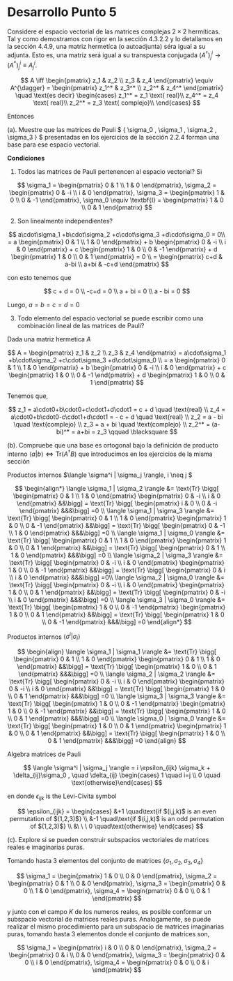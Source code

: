 # Desarrollo Punto 5


Considere el espacio vectorial de las matrices complejas $2\times2$ hermíticas. Tal y como demostramos con rigor en la sección 4.3.2.2 y lo detallamos en la sección 4.4.9, una matriz hermetíca (o autoadjunta) séra igual a su adjunta. Esto es, una matriz será igual a su transpuesta conjugada $(A^{\dagger})^i_j \rightarrow (A^*)^i_j \equiv A^i_j.$

$$ A \iff 
\begin{pmatrix}
z_1 & z_2 \\
z_3 & z_4 
\end{pmatrix} \equiv A^{\dagger} = 
\begin{pmatrix}
z_1^* & z_3^* \\
z_2^* & z_4^* 
\end{pmatrix} \quad \text{es decir} 
     \begin{cases}
        z_1^* = z_1 \text{ real}\\
        z_4^* = z_4 \text{ real}\\
        z_2^* = z_3 \text{ complejo}\\
     \end{cases}
$$

Entonces

(a). Muestre que las matrices de Pauli $ \{ \sigma_0 , \sigma_1 , \sigma_2 , \sigma_3 \} $ presentadas en los ejercicios de la sección 2.2.4 forman una base para ese espacio vectorial.

**Condiciones**

1) Todos las matrices de Pauli pertenencen al espacio vectorial? Si

$$ \sigma_1 = 
\begin{pmatrix}
0 &  1 \\
1 &  0 
\end{pmatrix}, 
\sigma_2 = 
\begin{pmatrix}
0 &  -i \\
i &  0 
\end{pmatrix}, 
\sigma_3 = 
\begin{pmatrix}
1 &  0 \\
0 &  -1 
\end{pmatrix},
\sigma_0 \equiv \textbf{I} = 
\begin{pmatrix}
1 &  0 \\
0 &   1
\end{pmatrix}
$$

2) Son linealmente independientes?




$$ a\cdot\sigma_1 +b\cdot\sigma_2 +c\cdot\sigma_3 +d\cdot\sigma_0 = 0\\ 
= a \begin{pmatrix}
0 &  1 \\
1 &  0 
\end{pmatrix} + 
b \begin{pmatrix}
0 &  -i \\
i &  0 
\end{pmatrix} + 
c \begin{pmatrix}
1 &  0 \\
0 &  -1 
\end{pmatrix} +
d \begin{pmatrix}
1 &  0 \\
0 &   1
\end{pmatrix} = 0 \\ 
= \begin{pmatrix}
c+d &  a-bi \\
a+bi &   -c+d
\end{pmatrix} $$

con esto tenemos que

$$
c + d = 0 \\
-c+d = 0 \\
a + bi = 0 \\
a - bi = 0
$$

Luego, $a=b=c=d=0$


3) Todo elemento del espacio vectorial se puede escribir como una combinación lineal de las matrices de Pauli?


Dada una matriz hermetica $A$


$$
A =  \begin{pmatrix}
z_1 & z_2 \\
z_3 & z_4 
\end{pmatrix} = 
a\cdot\sigma_1 +b\cdot\sigma_2 +c\cdot\sigma_3 +d\cdot\sigma_0 \\
= a \begin{pmatrix}
0 &  1 \\
1 &  0 
\end{pmatrix} + 
b \begin{pmatrix}
0 &  -i \\
i &  0 
\end{pmatrix} + 
c \begin{pmatrix}
1 &  0 \\
0 &  -1 
\end{pmatrix} +
d \begin{pmatrix}
1 &  0 \\
0 &   1
\end{pmatrix} 
$$

Tenemos que,

$$
z_1 = a\cdot0+b\cdot0+c\cdot1+d\cdot1 = c + d \quad \text{real} \\ 
z_4 = a\cdot0+b\cdot0-c\cdot1+d\cdot1 = - c + d \quad \text{real} \\ 
z_2 = a - bi \quad \text{complejo} \\
z_3 = a + bi \quad \text{complejo} \\
z_2^* = (a-bi)^* = a+bi = z_3 \qquad  \blacksquare
$$

(b). Compruebe que una base es ortogonal bajo la definición de producto interno $\langle a | b \rangle \Leftrightarrow \text{Tr}(A^{\dagger}B)$ que introducimos en los ejercicios de la misma sección


Productos internos $\langle \sigma^i | \sigma_j \rangle, i \neq j $

$$ 
\begin{align*}  \langle \sigma_1 | \sigma_2 \rangle  &= 
\text{Tr} \bigg[
\begin{pmatrix}
0 &  1 \\
1 &  0 
\end{pmatrix} 
\begin{pmatrix}
0 &  -i \\
i &  0 
\end{pmatrix} &&\bigg] =
\text{Tr} \bigg[
\begin{pmatrix}
i &  0 \\
0 &  -i 
\end{pmatrix} &&&\bigg] =0 \\
\langle \sigma_1 | \sigma_3 \rangle  &= 
\text{Tr} \bigg[
\begin{pmatrix}
0 &  1 \\
1 &  0 
\end{pmatrix} 
\begin{pmatrix}
1 &  0 \\
0 &  -1 
\end{pmatrix} &&\bigg] =  
\text{Tr} \bigg[
\begin{pmatrix}
0 &  -1 \\
1 &  0 
\end{pmatrix} &&&\bigg] =0 \\
\langle \sigma_1 | \sigma_0 \rangle  &= 
\text{Tr} \bigg[
\begin{pmatrix}
0 &  1 \\
1 &  0 
\end{pmatrix} 
\begin{pmatrix}
1 &  0 \\
0 &  1
\end{pmatrix} &&\bigg] =
\text{Tr} \bigg[
\begin{pmatrix}
0 &  1 \\
1 &  0 
\end{pmatrix} &&&\bigg] =0 \\
\langle \sigma_2 | \sigma_3 \rangle  &= 
\text{Tr} \bigg[
\begin{pmatrix}
0 &  -i \\
i &  0 
\end{pmatrix} 
\begin{pmatrix}
1 &  0 \\
0 &  -1
\end{pmatrix} &&\bigg] =
\text{Tr} \bigg[
\begin{pmatrix}
0 &  i \\
i &  0 
\end{pmatrix} &&&\bigg] =0\\
\langle \sigma_2 | \sigma_0 \rangle  &= 
\text{Tr} \bigg[
\begin{pmatrix}
0 &  -i \\
i &  0 
\end{pmatrix} 
\begin{pmatrix}
1 &  0 \\
0 &  1
\end{pmatrix} &&\bigg] =
\text{Tr} \bigg[
\begin{pmatrix}
0 &  -i \\
i &  0 
\end{pmatrix} &&&\bigg] =0 \\
\langle \sigma_3 | \sigma_0 \rangle  &= 
\text{Tr} \bigg[
\begin{pmatrix}
1 &  0 \\
0 &  -1 
\end{pmatrix} 
\begin{pmatrix}
1 &  0 \\
0 &  1
\end{pmatrix} &&\bigg] =
\text{Tr} \bigg[
\begin{pmatrix}
1 &  0 \\
0 &  -1 
\end{pmatrix} &&&\bigg] =0
\end{align*} 
$$


Productos internos $\langle \sigma^i |  \sigma_i \rangle$

$$
\begin{align}
\langle \sigma_1 | \sigma_1 \rangle  &= 
\text{Tr} \bigg[
\begin{pmatrix}
0 &  1 \\
1 &  0 
\end{pmatrix} 
\begin{pmatrix}
0 &  1 \\
1 &  0 
\end{pmatrix} &&\bigg] =
\text{Tr} \bigg[
\begin{pmatrix}
1 &  0 \\
0 &  1 
\end{pmatrix} &&&\bigg] =0 \\ 
\langle \sigma_2 | \sigma_2 \rangle  &= 
\text{Tr} \bigg[
\begin{pmatrix}
0 &  -i \\
i &  0 
\end{pmatrix} 
\begin{pmatrix}
0 &  -i \\
i &  0 
\end{pmatrix} &&\bigg] =
\text{Tr} \bigg[
\begin{pmatrix}
1 &  0 \\
0 &  1 
\end{pmatrix} &&&\bigg] =0 \\
\langle \sigma_3 | \sigma_3 \rangle  &= 
\text{Tr} \bigg[
\begin{pmatrix}
1 &  0 \\
0 &  -1 
\end{pmatrix} 
\begin{pmatrix}
1 &  0 \\
0 &  -1 
\end{pmatrix} &&\bigg] =
\text{Tr} \bigg[
\begin{pmatrix}
1 &  0 \\
0 &  1 
\end{pmatrix} &&&\bigg] =0 \\
\langle \sigma_0 | \sigma_0 \rangle  &= 
\text{Tr} \bigg[
\begin{pmatrix}
1 &  0 \\
0 &  1
\end{pmatrix} 
\begin{pmatrix}
1 &  0 \\
0 &  1
\end{pmatrix} &&\bigg] =
\text{Tr} \bigg[
\begin{pmatrix}
1 &  0 \\
0 &  1 
\end{pmatrix} &&&\bigg] =0
\end{align}
$$

Algebra matrices de Pauli

$$
\langle \sigma^i | \sigma_j \rangle = i \epsilon_{ijk} \sigma_k + \delta_{ij}\sigma_0 , \quad \delta_{ij} \begin{cases}  1 \quad i=j \\ 0 \quad \text{otherwise}\end{cases}
$$

en donde $\epsilon_{ijk}$ is the Levi-Civita symbol

$$
\epsilon_{ijk} = \begin{cases}
&+1      \quad\text{if $(i,j,k)$ is an even permutation of $(1,2,3)$} \\
&-1      \quad\text{if $(i,j,k)$ is an odd permutation of $(1,2,3)$} \\
&\ \ \ 0 \quad\text{otherwise} 
\end{cases}
$$

(c).  Explore si se pueden construir subspacios vectoriales de matrices reales e imaginarias puras.


Tomando hasta 3 elementos del conjunto de matrices $\{ \sigma_1, \sigma_2, \sigma_3, \sigma_4 \}$

$$ \sigma_1 = 
\begin{pmatrix}
1 &  0 \\
0 &  0 
\end{pmatrix}, 
\sigma_2 = 
\begin{pmatrix}
0 &  1 \\
0 &  0 
\end{pmatrix}, 
\sigma_3 = 
\begin{pmatrix}
0 &  0 \\
1 &  0 
\end{pmatrix},
\sigma_4 = 
\begin{pmatrix}
0 &  0 \\
0 &   1
\end{pmatrix}
$$

y junto con el campo $K$ de los numeros reales, es posible conformar un subspacio vectorial de matrices reales puras. Analogamente, se puede realizar el mismo procedimiento para un subspacio de matrices imaginarias puras, tomando hasta 3 elementos donde el conjunto de matrices son,

$$ \sigma_1 = 
\begin{pmatrix}
i &  0 \\
0 &  0 
\end{pmatrix}, 
\sigma_2 = 
\begin{pmatrix}
0 &  i \\
0 &  0 
\end{pmatrix}, 
\sigma_3 = 
\begin{pmatrix}
0 &  0 \\
i &  0 
\end{pmatrix},
\sigma_4 = 
\begin{pmatrix}
0 &  0 \\
0 &  i
\end{pmatrix}
$$